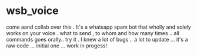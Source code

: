 # wsb_voice
come aand collab over this . It's a whatsapp spam bot that wholly and solely works on your voice . what to send , to whom and how many times .. all commands goes orally.. try it . I knew a lot of bugs .. a lot to update ... it's a raw code ... initial one ... work in progess!
